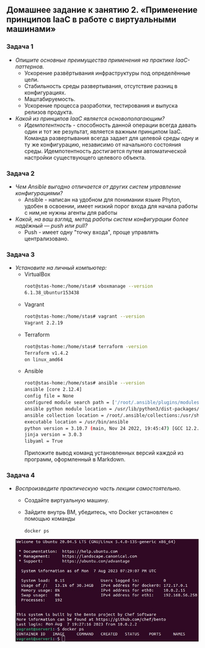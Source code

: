 ## Домашнее задание к занятию 2. «Применение принципов IaaC в работе с виртуальными машинами»


### Задача 1

* *Опишите основные преимущества применения на практике IaaC-паттернов.*
    * Ускорение развёртывания инфраструктуры под определённые цели.
    * Стабильность среды развертывания, отсутствие разниц в конфигурациях. 
    * Маштабируемость. 
    * Ускорение процесса разработки, тестирования и выпуска релизов продукта.  
* *Какой из принципов IaaC является основополагающим?*
    * *Идемпотентность* - способность данной операции всегда давать один и тот же результат, является важным принципом IaaC. Команда развертывания всегда задает для целевой среды одну и ту же конфигурацию, независимо от начального состояния среды. Идемпотентность достигается путем автоматической настройки существующего целевого объекта.

### Задача 2
* *Чем Ansible выгодно отличается от других систем управление конфигурациями?*
   * Ansible - написан на удобном для понимании языке Phyton, удобен в освоении, имеет низкий порог входа для начала работы с ним,не нужны агенты для работы  
* *Какой, на ваш взгляд, метод работы систем конфигурации более надёжный — push или pull?*
   * Push - имеет одну "точку входа", проще управлять централизовано.

### Задача 3
* *Установите на личный компьютер:*
    * VirtualBox
      ```bash
      root@stas-home:/home/stas# vboxmanage --version
      6.1.38_Ubuntur153438
      ```
    * Vagrant
      ```bash
      root@stas-home:/home/stas# vagrant --version
      Vagrant 2.2.19
      ```
    * Terraform
      ```bash
      root@stas-home:/home/stas# terraform -version
      Terraform v1.4.2
      on linux_amd64
      ```
    * Ansible
      ```bash
      root@stas-home:/home/stas# ansible --version
      ansible [core 2.12.4]
      config file = None
      configured module search path = ['/root/.ansible/plugins/modules', '/usr/share/ansible/plugins/modules']
      ansible python module location = /usr/lib/python3/dist-packages/ansible
      ansible collection location = /root/.ansible/collections:/usr/share/ansible/collections
      executable location = /usr/bin/ansible
      python version = 3.10.7 (main, Nov 24 2022, 19:45:47) [GCC 12.2.0]
      jinja version = 3.0.3
      libyaml = True
      ```
         Приложите вывод команд установленных версий каждой из программ, оформленный в Markdown.

### Задача 4

* *Воспроизведите практическую часть лекции самостоятельно.*
    * Создайте виртуальную машину.
    * Зайдите внутрь ВМ, убедитесь, что Docker установлен с помощью команды

       ```docker ps```

   ![Результат](img/1.png)
